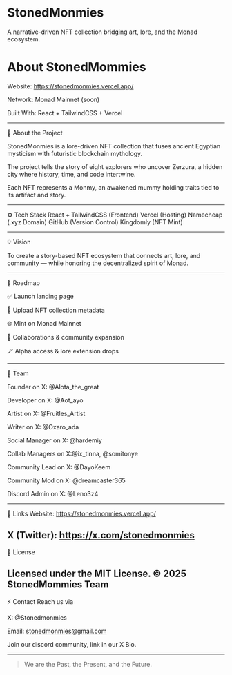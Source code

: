 # StonedMonmies
A narrative-driven NFT collection bridging art, lore, and the Monad ecosystem.

# About StonedMommies

Website: https://stonedmonmies.vercel.app/

Network: Monad Mainnet (soon)

Built With: React + TailwindCSS + Vercel


---

🧩 About the Project

StonedMonmies is a lore-driven NFT collection that fuses ancient Egyptian mysticism with futuristic blockchain mythology.

The project tells the story of eight explorers who uncover Zerzura, a hidden city where history, time, and code intertwine.

Each NFT represents a Monmy, an awakened mummy holding traits tied to its artifact and story.


---

⚙️ Tech Stack
React + TailwindCSS (Frontend)
Vercel (Hosting)
Namecheap (.xyz Domain)
GitHub (Version Control)
Kingdomly (NFT Mint)

---

💡 Vision

To create a story-based NFT ecosystem that connects art, lore, and community — while honoring the decentralized spirit of Monad.

---

🧱 Roadmap

✅ Launch landing page

🧩 Upload NFT collection metadata

🌐 Mint on Monad Mainnet

🫱 Collaborations & community expansion

🪄 Alpha access & lore extension drops

---

👥 Team

Founder on X:	@Alota_the_great

Developer on X:	@Aot_ayo

Artist on X:	@Fruitles_Artist

Writer on X:	@Oxaro_ada

Social Manager on X: @hardemiy

Collab Managers on X:@ix_tinna, @somitonye

Community Lead on X: @DayoKeem

Community Mod on X: @dreamcaster365

Discord Admin on X: @Leno3z4


---

🔗 Links
Website: https://stonedmonmies.vercel.app/

X (Twitter): https://x.com/stonedmonmies
---

🧿 License

Licensed under the MIT License.
© 2025 StonedMommies Team
---

⚡ Contact
Reach us via

X: @Stonedmonmies

Email: stonedmonmies@gmail.com

Join our discord community, link in our X Bio.


---
> We are the Past, the Present, and the Future.
